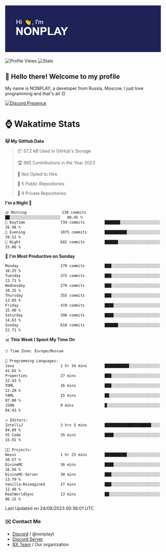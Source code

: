 ![Discord Presence](./header.png)
<br></br>
![Profile Views](https://komarev.com/ghpvc/?username=NONPLAYT&color=blue&style=for-the-badge)
![Stats](https://img.shields.io/badge/0%25-OPTIMIZED-orange?style=for-the-badge)


## :wave: Hello there! Welcome to my profile

My name is NONPLAY, a developer from Russia, Moscow. I just love programming and that's all :D

[![Discord Presence](https://lanyard.cnrad.dev/api/597087584090587177?showDisplayName=true)](https://discord.com/users/597087584090587177) 

# ⌚ Wakatime Stats

<!--START_SECTION:waka-->
**🐱 My GitHub Data** 

> 📦 57.2 kB Used in GitHub's Storage 
 > 
> 🏆 985 Contributions in the Year 2023
 > 
> 🚫 Not Opted to Hire
 > 
> 📜 5 Public Repositories 
 > 
> 🔑 9 Private Repositories 
 > 
**I'm a Night 🦉** 

```text
🌞 Morning                230 commits         ██░░░░░░░░░░░░░░░░░░░░░░░   08.45 % 
🌆 Daytime                734 commits         ███████░░░░░░░░░░░░░░░░░░   26.98 % 
🌃 Evening                1075 commits        ██████████░░░░░░░░░░░░░░░   39.51 % 
🌙 Night                  682 commits         ██████░░░░░░░░░░░░░░░░░░░   25.06 % 
```
📅 **I'm Most Productive on Sunday** 

```text
Monday                   279 commits         ███░░░░░░░░░░░░░░░░░░░░░░   10.25 % 
Tuesday                  373 commits         ███░░░░░░░░░░░░░░░░░░░░░░   13.71 % 
Wednesday                279 commits         ███░░░░░░░░░░░░░░░░░░░░░░   10.25 % 
Thursday                 355 commits         ███░░░░░░░░░░░░░░░░░░░░░░   13.05 % 
Friday                   419 commits         ████░░░░░░░░░░░░░░░░░░░░░   15.40 % 
Saturday                 398 commits         ████░░░░░░░░░░░░░░░░░░░░░   14.63 % 
Sunday                   618 commits         ██████░░░░░░░░░░░░░░░░░░░   22.71 % 
```


📊 **This Week I Spent My Time On** 

```text
🕑︎ Time Zone: Europe/Moscow

💬 Programming Languages: 
Java                     1 hr 34 mins        ███████████░░░░░░░░░░░░░░   42.65 % 
Properties               27 mins             ███░░░░░░░░░░░░░░░░░░░░░░   12.43 % 
TOML                     26 mins             ███░░░░░░░░░░░░░░░░░░░░░░   12.20 % 
YAML                     15 mins             ██░░░░░░░░░░░░░░░░░░░░░░░   07.00 % 
JSON                     9 mins              █░░░░░░░░░░░░░░░░░░░░░░░░   04.43 % 

🔥 Editors: 
IntelliJ                 3 hrs 5 mins        █████████████████████░░░░   84.09 % 
VS Code                  35 mins             ████░░░░░░░░░░░░░░░░░░░░░   15.91 % 

🐱‍💻 Projects: 
Nexus                    1 hr 25 mins        ██████████░░░░░░░░░░░░░░░   38.57 % 
DivineMC                 36 mins             ████░░░░░░░░░░░░░░░░░░░░░   16.56 % 
DivineMC-Server          30 mins             ███░░░░░░░░░░░░░░░░░░░░░░   13.79 % 
Vanilla-Reimagined       27 mins             ███░░░░░░░░░░░░░░░░░░░░░░   12.48 % 
RealWorldSync            13 mins             ██░░░░░░░░░░░░░░░░░░░░░░░   06.15 % 
```


 Last Updated on 24/08/2023 00:36:01 UTC
<!--END_SECTION:waka-->

### ✉️ Contact Me

- [Discord](https://discord.com/users/597087584090587177) / @nonplayt
- [Discord Server](https://discord.gg/p7cxhw7E2M)
- [BX Team](https://github.com/BX-Team) / Our organization
